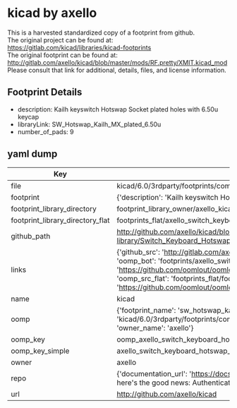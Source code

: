 # kicad by axello  
This is a harvested standardized copy of a footprint from github.  
The original project can be found at:  
https://gitlab.com/kicad/libraries/kicad-footprints  
The original footprint can be found at:
http://gitlab.com/axello/kicad/blob/master/mods/RF.pretty/XMIT.kicad_mod
Please consult that link for additional, details, files, and license information.  
## Footprint Details
* description: Kailh keyswitch Hotswap Socket plated holes with 6.50u keycap  
* libraryLink: SW_Hotswap_Kailh_MX_plated_6.50u  
* number_of_pads: 9  
## yaml dump  
| Key | Value |  
| --- | --- |  
| file | kicad/6.0/3rdparty/footprints/com_github_perigoso_keyswitch-kicad-library/Switch_Keyboard_Hotswap_Kailh.pretty/SW_Hotswap_Kailh_MX_plated_6.50u.kicad_mod |  
| footprint | {'description': 'Kailh keyswitch Hotswap Socket plated holes with 6.50u keycap', 'libraryLink': 'SW_Hotswap_Kailh_MX_plated_6.50u', 'number_of_pads': 9} |  
| footprint_library_directory | footprint_library_owner/axello_kicad |  
| footprint_library_directory_flat | footprints_flat/axello_switch_keyboard_hotswap_kailh_sw_hotswap_kailh_mx_plated_6_50u/working |  
| github_path | http://github.com/axello/kicad/blob/master/6.0/3rdparty/footprints/com_github_perigoso_keyswitch-kicad-library/Switch_Keyboard_Hotswap_Kailh.pretty/SW_Hotswap_Kailh_MX_plated_6.50u.kicad_mod |  
| links | {'github_src': 'http://gitlab.com/axello/kicad/blob/master/mods/RF.pretty/XMIT.kicad_mod', 'github_src_repo': 'https://gitlab.com/kicad/libraries/kicad-footprints', 'oomp_bot': 'footprints/axello_switch_keyboard_hotswap_kailh_sw_hotswap_kailh_mx_plated_6_50u/working', 'oomp_bot_github': 'https://github.com/oomlout/oomlout_oomp_footprint_bot/tree/main/footprints/axello_switch_keyboard_hotswap_kailh_sw_hotswap_kailh_mx_plated_6_50u/working', 'oomp_src_flat': 'footprints_flat/footprints_flat/axello_switch_keyboard_hotswap_kailh_sw_hotswap_kailh_mx_plated_6_50u/working', 'oomp_src_flat_github': 'https://github.com/oomlout/oomlout_oomp_footprint_src/tree/main/footprints_flat/axello_switch_keyboard_hotswap_kailh_sw_hotswap_kailh_mx_plated_6_50u/working'} |  
| name | kicad |  
| oomp | {'footprint_name': 'sw_hotswap_kailh_mx_plated_6_50u', 'library_name': 'switch_keyboard_hotswap_kailh', 'original_filename': 'kicad/6.0/3rdparty/footprints/com_github_perigoso_keyswitch-kicad-library/Switch_Keyboard_Hotswap_Kailh.pretty/SW_Hotswap_Kailh_MX_plated_6.50u.kicad_mod', 'owner_name': 'axello'} |  
| oomp_key | oomp_axello_switch_keyboard_hotswap_kailh_sw_hotswap_kailh_mx_plated_6_50u |  
| oomp_key_simple | axello_switch_keyboard_hotswap_kailh_sw_hotswap_kailh_mx_plated_6_50u |  
| owner | axello |  
| repo | {'documentation_url': 'https://docs.github.com/rest/overview/resources-in-the-rest-api#rate-limiting', 'message': "API rate limit exceeded for 84.66.173.59. (But here's the good news: Authenticated requests get a higher rate limit. Check out the documentation for more details.)"} |  
| url | http://github.com/axello/kicad |  

